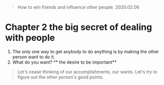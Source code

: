 >How to win friends and influence other people.
> 2020.02.06

# Chapter 2 the big secret of dealing with people
1. The only one way to get anybody to do anything is by making the other person want to do it.
2. What do you want? ** the desire to be important**
> Let's cease thinking of our accomplishments, our wants. Let's try to figure out the other person's good points.


<!--stackedit_data:
eyJoaXN0b3J5IjpbLTE4MTM5NTM4MzgsMTI1ODY4NTA4M119
-->